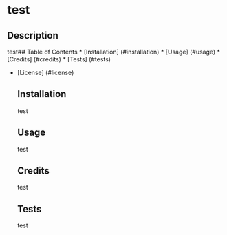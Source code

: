 # test
  ## Description

  test## Table of Contents
    * [Installation] (#installation)
    * [Usage] (#usage)
    * [Credits] (#credits)
    * [Tests] (#tests)
  * [License] (#license)
    
    ## Installation
    
    test
    
    ## Usage
    
    test
    
    ## Credits
    
    test
    
    ## Tests
    
    test